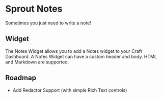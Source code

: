 # Sprout Notes

Sometimes you just need to write a note!

## Widget

The Notes Widget allows you to add a Notes widget to your Craft Dashboard.  A Notes Widget can have a custom header and body.  HTML and Markdown are supported.

## Roadmap

* Add Redactor Support (with simple Rich Text controls)
